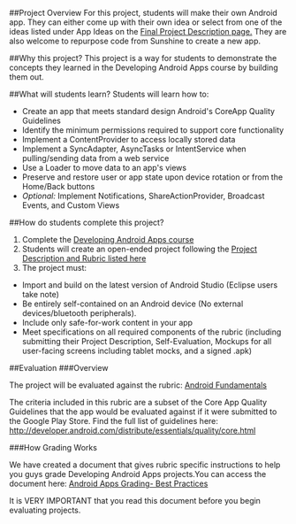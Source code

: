 ##Project Overview
For this project, students will make their own Android app. They can either come up with their own idea or select from one of the ideas listed under App Ideas on the <a href= "https://www.udacity.com/wiki/ud853/project#android-fundamentals-project-description" target="_blank"> Final Project Description page.</a>  They are also welcome to repurpose code from Sunshine to create a new app. 


##Why this project?
This project is a way for students to demonstrate the concepts they learned in the Developing Android Apps course by building them out.  

##What will students learn?
Students will learn how to:
* Create an app that meets standard design Android's CoreApp Quality Guidelines
* Identify the minimum permissions required to support core functionality
* Implement a ContentProvider to access locally stored data
* Implement a SyncAdapter, AsyncTasks or IntentService when pulling/sending data from a web service
* Use a Loader to move data to an app's views
* Preserve and restore user or app state upon device rotation or from the Home/Back buttons
* *Optional:* Implement Notifications, ShareActionProvider, Broadcast Events, and Custom Views


##How do students complete this project?
1. Complete the <a href="https://www.udacity.com/course/viewer#!/c-ud853/l-1938208734/m-1922408690" target="_blank">Developing Android Apps course</a>
2. Students will create an open-ended project following the <a href="https://www.udacity.com/wiki/ud853/project#the-rubric"> Project Description and Rubric listed here</a>
3. The project must:
 * Import and build on the latest version of Android Studio (Eclipse users take note)
 * Be entirely self-contained on an Android device (No external devices/bluetooth peripherals).
 * Include only safe-for-work content in your app
 * Meet specifications on all required components of the rubric (including submitting their Project Description, Self-Evaluation, Mockups for all user-facing screens including tablet mocks, and a signed .apk)
 

##Evaluation
###Overview

The project will be evaluated against the rubric: 
<a href="https://www.udacity.com/wiki/ud853/project#the-rubric">Android Fundamentals</a> 

The criteria included in this rubric are a subset of the Core App Quality Guidelines that the app would be evaluated against if it were submitted to the Google Play Store. Find the full list of guidelines here: http://developer.android.com/distribute/essentials/quality/core.html

###How Grading Works 
 
We have created a document that gives rubric specific instructions to help you guys grade Developing Android Apps projects.You can access the document here:
<a href="https://docs.google.com/document/u/0/d/1NXmAgvqN-Bd0e9nk7p_weR015JxuwtcoD0Xa1brSYqc/pub#h.pzmptaqbf9ex"> Android Apps Grading- Best Practices</a>
 
It is VERY IMPORTANT that you read this document before you begin evaluating projects.



